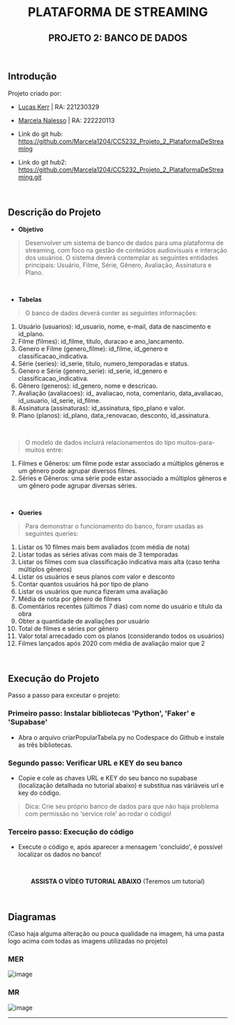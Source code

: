 <div align="center">
  
# PLATAFORMA DE STREAMING
## PROJETO 2: BANCO DE DADOS

</div>
<br>

## Introdução
Projeto criado por:
* [Lucas Kerr](https://github.com/Adelgrin) | RA: 221230329
* [Marcela Nalesso](https://github.com/Marcela1204) | RA: 222220113

* Link do git hub: https://github.com/Marcela1204/CC5232_Projeto_2_PlataformaDeStreaming
* Link do git hub2: https://github.com/Marcela1204/CC5232_Projeto_2_PlataformaDeStreaming.git
<br>

## Descrição do Projeto
- **Objetivo**   
> Desenvolver um sistema de banco de dados para uma plataforma de streaming, com foco na gestão de conteúdos audiovisuais e interação dos usuários. O sistema deverá contemplar as seguintes entidades principais: Usuário, Filme, Série, Gênero, Avaliação, Assinatura e Plano.
<br>

- **Tabelas**   
> O banco de dados deverá conter as seguintes informações:   
1. Usuário (usuarios): id_usuario, nome, e-mail, data de nascimento e id_plano.   
2. Filme (filmes): id_filme, titulo, duracao e ano_lancamento.   
3. Genero e Filme (genero_filme): id_filme, id_genero e classificacao_indicativa.   
4. Série (series): id_serie, titulo, numero_temporadas e status.
5. Genero e Série (genero_serie): id_serie, id_genero e classificacao_indicativa.
6. Gênero (generos): id_genero, nome e descricao.   
7. Avaliação (avaliacoes): id_ avaliacao, nota, comentario, data_avaliacao, id_usuario, id_serie, id_filme.
8. Assinatura (assinaturas): id_assinatura, tipo_plano e valor.
9. Plano (planos): id_plano, data_renovacao, desconto, id_assinatura.
<br>

> O modelo de dados incluirá relacionamentos do tipo muitos-para-muitos entre:
1. Filmes e Gêneros: um filme pode estar associado a múltiplos gêneros e um gênero pode agrupar diversos filmes.
2. Séries e Gêneros: uma série pode estar associado a múltiplos gêneros e um gênero pode agrupar diversas séries.
<br>

- **Queries** 
> Para demonstrar o funcionamento do banco, foram usadas as seguintes queries:   
1. Listar os 10 filmes mais bem avaliados (com média de nota)
2. Listar todas as séries ativas com mais de 3 temporadas
3. Listar os filmes com sua classificação indicativa mais alta (caso tenha múltiplos gêneros)
4. Listar os usuários e seus planos com valor e desconto
5. Contar quantos usuários há por tipo de plano
6. Listar os usuários que nunca fizeram uma avaliação
7. Média de nota por gênero de filmes
8. Comentários recentes (últimos 7 dias) com nome do usuário e título da obra
9. Obter a quantidade de avaliações por usuário
10. Total de filmes e séries por gênero
11. Valor total arrecadado com os planos (considerando todos os usuários)
12. Filmes lançados após 2020 com média de avaliação maior que 2
<br>


## Execução do Projeto
Passo a passo para exceutar o projeto: 

### Primeiro passo: Instalar bibliotecas 'Python', 'Faker' e 'Supabase'
- Abra o arquivo criarPopularTabela.py no Codespace do Github e instale as três bibliotecas.

### Segundo passo: Verificar URL e KEY do seu banco
- Copie e cole as chaves URL e KEY do seu banco no supabase (localização detalhada no tutorial abaixo) e substitua nas váriàveis url e key do código.
> Dica: Crie seu próprio banco de dados para que não haja problema com permissão no ‘service role’ ao rodar o código!

### Terceiro passo: Execução do código
- Execute o código e, após aparecer a mensagem 'concluído', é possível localizar os dados no banco!
<br>
<div align="center">
  
**ASSISTA O VÍDEO TUTORIAL ABAIXO**
(Teremos um tutorial)


</div>
<br>

## Diagramas
(Caso haja alguma alteração ou pouca qualidade na imagem, há uma pasta logo acima com todas as imagens utilizadas no projeto)

### MER
![image](https://github.com/user-attachments/assets/7dfbae06-16cd-46a6-998c-c79e9cb07e67)

### MR
![image](https://github.com/user-attachments/assets/ee69a9c0-64aa-4699-8849-a31cc04de59e)







***

